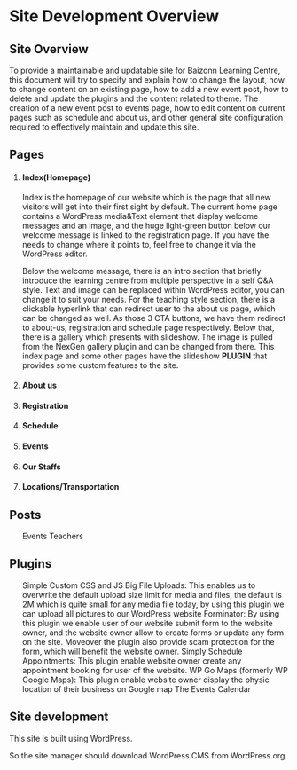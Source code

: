 # Site Development Overview

## Site Overview
To provide a maintainable and updatable site for Baizonn Learning Centre,
this document will try to specify and explain how to change the layout,
how to change content on an existing page, how to add a new event post, how to delete and update the plugins and the content related to theme.
The creation of a new event post to events page, how to edit content on current pages such as schedule and about us,
and other general site configuration required to effectively  maintain and update this site.

## Pages

1. #### Index(Homepage)
    Index is the homepage of our website which is the page that all new visitors will get into their first sight by default.
The current home page contains a WordPress media&Text element that display welcome messages and an image,
and the huge light-green button below our welcome message is linked to the registration page.
If you have the needs to change where it points to, feel free to change it via the WordPress editor.

    Below the welcome message, 
there is an intro section that briefly introduce the learning centre from multiple perspective in a self Q&A style.
Text and image can be replaced within WordPress editor, you can change it to suit your needs.
For the teaching style section, there is a clickable hyperlink that can redirect user to the about us page, which can be changed as well.
As those 3 CTA buttons, we have them redirect to about-us, registration and schedule page respectively.
Below that, there is a gallery which presents with slideshow.
The image is pulled from the NexGen gallery plugin and can be changed from there.
This index page and some other pages have the slideshow **PLUGIN** that provides some custom features to the site.

2. #### About us

3. #### Registration

4. #### Schedule

5. #### Events

6. #### Our Staffs

7. #### Locations/Transportation


## Posts
<ol>
Events
Teachers
</ol>

## Plugins
<ol>
Simple Custom CSS and JS
Big File Uploads: This enables us to overwrite the default upload size limit for media and files,
the default is 2M which is quite small for any media file today, by using this plugin we can upload all pictures to our WordPress website 
Forminator: By using this plugin we enable user of our website submit form to the website owner,
and the website owner allow to create forms or update any form on the site. Moveover the plugin also provide scam protection for the form,
which will benefit the website owner. 
Simply Schedule Appointments: This plugin enable website owner create any appointment booking for user of the website.
WP Go Maps (formerly WP Google Maps): This plugin enable website owner display the physic location of their business on Google map
The Events Calendar
</ol>

## Site development
This site is built using WordPress.

So the site manager should download WordPress CMS from WordPress.org.
